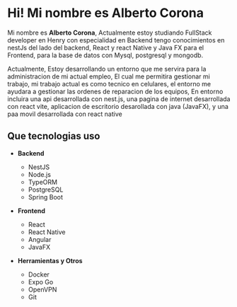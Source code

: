 <h1>Hi! Mi nombre es Alberto Corona</h1>
<p>
  Mi nombre es <strong>Alberto Corona</strong>, Actualmente estoy studiando FullStack developer en Henry con especialidad en Backend tengo conocimientos en nestJs del lado del backend, React  y react Native y Java FX para el Frontend, para la base de datos con Mysql, postgresql y mongodb.
</p>
<p>Actualmente, Estoy desarrollando un entorno que me servira para la administracion de mi actual empleo, El cual me permitira gestionar mi trabajo, mi trabajo actual es como tecnico en celulares, el entorno me ayudara a gestionar las ordenes de reparacion de los equipos, En entorno incluira una api desarrollada con nest.js, una pagina de internet desarrollada con react vite, aplicacion de escritorio desarollada con java (JavaFX), y una paa movil desarrollada con react native</p>

<h2>Que tecnologias uso</h2>


- **Backend**
  - NestJS
  - Node.js
  - TypeORM
  - PostgreSQL
  - Spring Boot

- **Frontend**
  - React
  - React Native
  - Angular
  - JavaFX

- **Herramientas y Otros**
  - Docker
  - Expo Go
  - OpenVPN
  - Git

